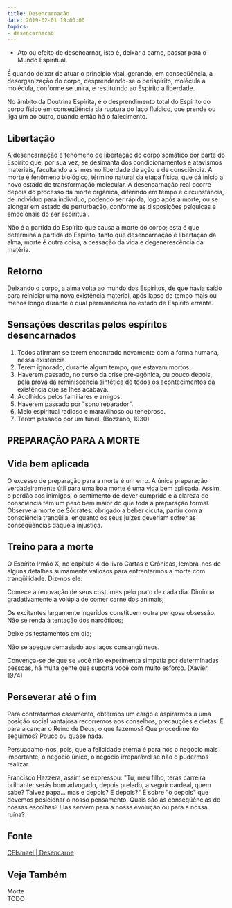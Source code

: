 ```yaml
---
title: Desencarnação
date: 2019-02-01 19:00:00
topics:
- desencarnacao
---
```


* Ato ou efeito de desencarnar, isto é, deixar a carne, passar para o Mundo
Espiritual. 

É quando deixar de atuar o princípio vital, gerando, em
conseqüência, a desorganização do corpo, desprendendo-se o perispírito, molécula
a molécula, conforme se unira, e restituindo ao Espírito a liberdade. 

No âmbito da Doutrina Espírita, é o desprendimento total do Espírito do corpo
físico em conseqüência da ruptura do laço fluídico, que prende ou liga um ao
outro, quando então há o falecimento.

## Libertação
A desencarnação é fenômeno de libertação do corpo somático por parte do
Espírito que, por sua vez, se desimanta dos condicionamentos e atavismos
materiais, facultando a si mesmo liberdade de ação e de consciência. A morte é
fenômeno biológico, término natural da etapa física, que dá início a novo
estado de transformação molecular. A desencarnação real ocorre depois do
processo da morte orgânica, diferindo em tempo e circunstância, de indivíduo
para indivíduo, podendo ser rápida, logo após a morte, ou se alongar em estado
de perturbação, conforme as disposições psíquicas e emocionais do ser
espiritual.

Não é a partida do Espírito que causa a morte do corpo; esta é que determina a
partida do Espírito, tanto que desencarnação é libertação da alma, morte é outra
coisa, a cessação da vida e degenerescência da matéria.

## Retorno
Deixando o corpo, a alma volta ao mundo dos Espíritos, de que havia saído para
reiniciar uma nova existência material, após lapso de tempo mais ou menos longo
durante o qual permanecera no estado de Espírito errante.

## Sensações descritas pelos espíritos desencarnados
1) Todos afirmam se terem encontrado novamente com a forma humana, nessa
existência.
2) Terem ignorado, durante algum tempo, que estavam mortos.
3) Haverem passado, no curso da crise pré-agônica, ou pouco depois, pela prova
da reminiscência sintética de todos os acontecimentos da existência que se lhes
acabava.
4) Acolhidos pelos familiares e amigos.
5) Haverem passado por "sono reparador".
6) Meio espiritual radioso e maravilhoso ou tenebroso.
7) Terem passado por um túnel. (Bozzano, 1930)

## PREPARAÇÃO PARA A MORTE

## Vida bem aplicada
O excesso de preparação para a morte é um erro. A única preparação
verdadeiramente útil para uma boa morte é uma vida bem aplicada. Assim, o perdão
aos inimigos, o sentimento de dever cumprido e a clareza de consciência têm um
peso bem maior do que toda a preparação formal. Observe a morte de Sócrates:
obrigado a beber cicuta, partiu com a consciência tranqüila, enquanto os seus
juízes deveriam sofrer as conseqüências daquela injustiça.

## Treino para a morte
O Espírito Irmão X, no capítulo 4 do livro Cartas e Crônicas, lembra-nos de
alguns detalhes sumamente valiosos para enfrentarmos a morte com tranqüilidade.
Diz-nos ele:

Comece a renovação de seus costumes pelo prato de cada dia. Diminua
gradativamente a volúpia de comer carne dos animais;

Os excitantes largamente ingeridos constituem outra perigosa obsessão. Não se
renda à tentação dos narcóticos;

Deixe os testamentos em dia;

Não se apegue demasiado aos laços consangüíneos.

Convença-se de que se você não experimenta simpatia por determinadas pessoas, há
muita gente que suporta você com muito esforço. (Xavier, 1974)

## Perseverar até o fim
Para contratarmos casamento, obtermos um cargo e aspirarmos a uma posição social
vantajosa recorremos aos conselhos, precauções e dietas. E para alcançar o Reino
de Deus, o que fazemos? Que procedimento seguimos? Pouco ou quase nada.

Persuadamo-nos, pois, que a felicidade eterna é para nós o negócio mais
importante, o negócio único, o negócio irreparável se não o pudermos realizar.

Francisco Hazzera, assim se expressou: "Tu, meu filho, terás carreira brilhante:
serás bom advogado, depois prelado, a seguir cardeal, quem sabe? Talvez papa...
mas e depois? E depois?" É sobre "o depois" que devemos posicionar o nosso
pensamento. Quais são as conseqüências de nossas escolhas? Elas servem para a
nossa evolução ou para a nossa ruína? 

## Fonte
[CEIsmael | Desencarne](https://www.ceismael.com.br/artigo/desencarne.htm)


## Veja Também
Morte  
TODO

